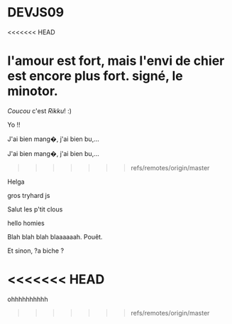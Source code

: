 # DEVJS09

<<<<<<< HEAD


l'amour est fort, mais l'envi de chier est encore plus fort.
signé, le minotor.
=======
*Coucou* c'est _Rikku_! :)

Yo !!

J'ai bien mang�, j'ai bien bu,...


J'ai bien mang�, j'ai bien bu,...

>>>>>>> refs/remotes/origin/master

Helga

gros tryhard js 


Salut les p'tit clous


hello homies










Blah blah blah blaaaaaah. Pouêt.


Et sinon, ?a biche ?

<<<<<<< HEAD
=======



 ohhhhhhhhhh
>>>>>>> refs/remotes/origin/master
